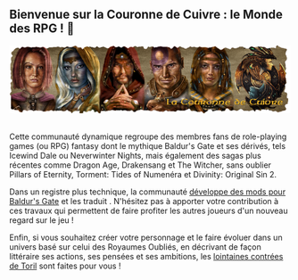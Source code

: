 ## Bienvenue sur la Couronne de Cuivre : le Monde des RPG ! 👋

<div align="center"><img src="logo_lcc.png"></div>

## 
Cette communauté dynamique regroupe des membres fans de role-playing games (ou RPG) fantasy dont le mythique Baldur's Gate et ses dérivés, tels Icewind Dale ou Neverwinter Nights, mais également des sagas plus récentes comme Dragon Age, Drakensang et The Witcher, sans oublier Pillars of Eternity, Torment: Tides of Numenéra et Divinity: Original Sin 2.

Dans un registre plus technique, la communauté <a href="https://www.baldursgateworld.fr/lacouronne/la-forge-de-grondemarteau/">développe des mods pour <a href="https://www.baldursgateworld.fr/lacouronne/la-chambre-des-scribes/">Baldur's Gate</a> et les traduit</a> . N'hésitez pas à apporter votre contribution à ces travaux qui permettent de faire profiter les autres joueurs d'un nouveau regard sur le jeu !

Enfin, si vous souhaitez créer votre personnage et le faire évoluer dans un univers basé sur celui des Royaumes Oubliés, en décrivant de façon littéraire ses actions, ses pensées et ses ambitions, les <a href="https://www.baldursgateworld.fr/lacouronne/lointaines-contrees-de-toril/">lointaines contrées de Toril</a>  sont faites pour vous !

## 

<!--
<img scr="https://www.baldursgateworld.fr/lacouronne/images_skinv1/logo_lcc16.png">
![image](https://www.baldursgateworld.fr/lacouronne/images_skinv1/logo_lcc16.png)

**Here are some ideas to get you started:**

🙋‍♀️ A short introduction - what is your organization all about?
🌈 Contribution guidelines - how can the community get involved?
👩‍💻 Useful resources - where can the community find your docs? Is there anything else the community should know?
🍿 Fun facts - what does your team eat for breakfast?
🧙 Remember, you can do mighty things with the power of [Markdown](https://docs.github.com/github/writing-on-github/getting-started-with-writing-and-formatting-on-github/basic-writing-and-formatting-syntax)
-->

